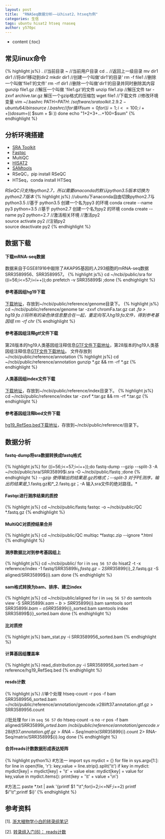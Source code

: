 ```yaml
---
layout: post
title:  "RNASeq数据分析——以hisat2、htseq为例"
categories: 生信
tags: ubuntu hisat2 htseq rnaseq 
author: y570pc
---
```


* content
{:toc}

## 常见linux命令
{% highlight js%}
.   //当前目录
~    //当前用户目录
cd ..   //返回上一级目录
mv  dir1  dir1    //将dir1移动到dir2
mkdir dir1   //创建一个叫做'dir1'的目录' 
rm -f file1   //删除一个叫做'file1'的文件' 
rm -rf dir1  //删除一个叫做'dir1'的目录并同时删除其内容
gunzip file1.gz   //解压一个叫做 'file1.gz'的文件
unzip file1.zip   //解压文件
tar -zxvf archive.tar.gz 解压一个gzip格式的压缩包 
wget  file1  //下载文件
//修改环境变量
vim ~/.bashrc
PATH=$PATH:~/software/sratoolkit.2.9.2-ubuntu64/bin
source ~/.bashrc
//for循环
sum=0
for (( i=1; i<=100; i++ ))
  do  
   sum=$(( $sum + $i ))
  done
echo "1+2+3+...+100=$sum"
{% endhighlight %}

## 分析环境搭建
* [SRA Toolkit](https://trace.ncbi.nlm.nih.gov/Traces/sra/sra.cgi?view=software)
* [Fastqc](http://www.bioinformatics.babraham.ac.uk/projects/fastqc/)
* MultiQC
* [HISAT2](http://ccb.jhu.edu/software/hisat2/index.shtml)
* [SAMtools](https://sourceforge.net/projects/samtools/files/samtools/)
* RSeQC，pip install RSeQC
* HTSeq，conda install HTSeq

*RSeQC只支持python2.7，所以需要anaconda的默认python3.5版本切换为python2.7版本*
{% highlight js%}
//ubuntu下anaconda自由切换python2.7与python3.5
//基于 python3.5 创建一个名为py3 的环境
conda create --name py3 python=3.5
//基于 python2.7 创建一个名为py2 的环境
conda create --name py2 python=2.7
//激活相关环境
//激活py2   
source activate py2 
//注销py2    
source deactivate py2
{% endhighlight %}

## 数据下载
#### 下载mRNA-seq数据
数据来自于GSE81916中敲除了AKAP95基因的人293细胞的mRNA-seq数据SRR3589956、SRR3589957。
{% highlight js%}
cd ~/ncbi/public/sra
for ((i=56;i<=57;i=i++));do prefetch -v SRR35899$i ;done
{% endhighlight %}

#### 参考基因组hg19下载
[下载地址](http://hgdownload.soe.ucsc.edu/goldenPath/hg19/bigZips/chromFa.tar.gz)，存放到~/ncbi/public/reference/genome目录下。
{% highlight js%}
cd ~/ncbi/public/reference/genome
tar -zxvf chromFa.tar.gz
cat *.fa > hg19.fa  //将所有的染色体信息整合在一起，重定向写入hg19.fa文件，得到参考基因组
rm -rf chr*
{% endhighlight %}

#### 参考基因组注释gtf文件下载
第28版本的hg19人类基因组注释信息[GTF文件下载地址](ftp://ftp.ebi.ac.uk/pub/databases/gencode/Gencode_human/release_28/GRCh37_mapping/gencode.v28lift37.annotation.gtf.gz)，第28版本的hg19人类基因组注释信息[GTF文件下载地址](ftp://ftp.ebi.ac.uk/pub/databases/gencode/Gencode_human/release_28/GRCh37_mapping/gencode.v28lift37.annotation.gff3.gz)。
文件存放到~/ncbi/public/reference/annotation
{% highlight js%}
cd ~/ncbi/public/reference/annotation
gunzip *.gz && rm -rf *.gz
{% endhighlight %}

#### 人类基因组index文件下载
[下载地址](ftp://ftp.ccb.jhu.edu/pub/infphilo/hisat2/data/hg19.tar.gz)，存放到~/ncbi/public/reference/index目录下。
{% highlight js%}
cd ~/ncbi/public/reference/index
tar -zxvf *.tar.gz && rm -rf *.tar.gz
{% endhighlight %}

#### 参考基因组注释bed文件下载
[hg19_RefSeq.bed下载地址](https://sourceforge.net/projects/rseqc/files/BED/Human_Homo_sapiens/)，存放到~/ncbi/public/reference/目录下。

## 数据分析
#### fastq-dump将sra数据转换成fastq格式
{% highlight js%}
for ((i=56;i<=57;i=i++));do fastq-dump --gzip --split-3 -A ~/ncbi/public/sra/SRR35899$i.sra -O ~/ncbi/public/fastq ;done
{% endhighlight %}
*--gzip 使得输出的结果是.gz的格式；--split-3 对于PE测序，输出的结果是*_1.fastq.gz和*_2.fastq.gz；-A 输入sra文件的绝对路径。*

#### Fastqc进行测序结果的质控
{% highlight js%}
cd ~/ncbi/public/fastq
fastqc -o ~/ncbi/public/QC *.fastq.gz
{% endhighlight %}

#### MultiQC对质控结果合并
{% highlight js%}
cd ~/ncbi/public/QC
multiqc *fastqc.zip --ignore *.html
{% endhighlight %}

#### 测序数据比对到参考基因组上
{% highlight js%}
cd ~/ncbi/public/
for i in `seq 56 57`
do
    hisat2 -t -x reference/index -1 fastq/SRR35899${i}_1.fastq.gz -2 SRR35899${i}_2.fastq.gz -S aligned/SRR35899${i}.sam 
done
{% endhighlight %}

#### sam格式转换为bam、排序、建立index
{% highlight js%}
cd ~/ncbi/public/aligned
for i in `seq 56 57`
do
    samtools view -S SRR35899${i}.sam -b > SRR35899${i}.bam
    samtools sort SRR35899${i}.bam -o SRR35899${i}_sorted.bam
    samtools index SRR35899${i}_sorted.bam
done
{% endhighlight %}

#### 比对质控
{% highlight js%}
bam_stat.py -i SRR3589956_sorted.bam
{% endhighlight %}
 
#### 计算基因组覆盖率
{% highlight js%}
read_distribution.py -i SRR3589956_sorted.bam -r reference/hg19_RefSeq.bed
{% endhighlight %}

#### resds计数
{% highlight js%}
//单个处理
htseq-count -r pos -f bam SRR3589956_sorted.bam ~/ncbi/public/reference/annotation/gencode.v28lift37.annotation.gtf.gz > SRR3589956.count

//批处理
for i in `seq 56 57`
do
    htseq-count -s no -r pos -f bam aligned/SRR35899${i}_sorted.bam ~/ncbi/public/reference/annotation/gencode.v28lift37.annotation.gtf.gz > RNA-Seq/matrix/SRR35899${i}.count 2> RNA-Seq/matrix/SRR35899${i}.log
done
{% endhighlight %}

#### 合并reads计数数据形成表达矩阵
{% highlight python%}
#方法一
import sys
mydict = {}
for file in sys.argv[1:]:
    for line in open(file, 'r'):
        key,value = line.strip().split('\t')
        if key in mydict:
            mydict[key] = mydict[key] + '\t' + value
        else:
            mydict[key] = value
for key,value in mydict.items():
    print(key + '\t' + value +'\n')

#方法二
paste *.txt | awk '{printf $1 "\t";for(i=2;i<=NF;i+=2) printf $i"\t";printf $i}'
{% endhighlight %}

## 参考资料
[1]. [浙大植物学小白的转录组笔记](https://www.wxwenku.com/d/102180058)

[2]. [转录组入门(6)： reads计数](https://www.jianshu.com/p/e9742bbf83b9)












